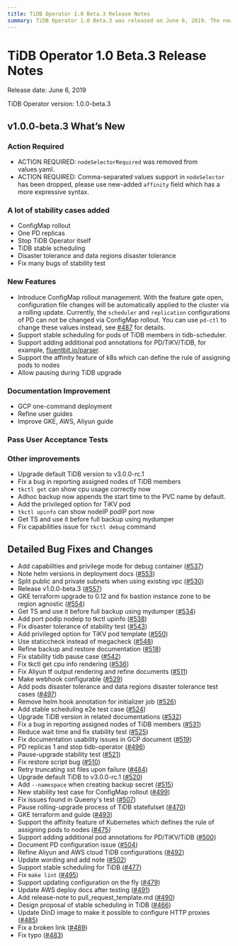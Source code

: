 ```yaml
---
title: TiDB Operator 1.0 Beta.3 Release Notes
summary: TiDB Operator 1.0 Beta.3 was released on June 6, 2019. The new version includes the removal of `nodeSelectorRequired` from values.yaml and the addition of stability cases, new features, documentation improvements, and bug fixes. Some notable new features include ConfigMap rollout management, stable scheduling for pods, and support for adding additional pod annotations. The default TiDB version has been upgraded to v3.0.0-rc.1, and various bug fixes and changes have been implemented. Overall, the release focuses on stability, new features, and documentation improvements.
---
```


# TiDB Operator 1.0 Beta.3 Release Notes

Release date: June 6, 2019

TiDB Operator version: 1.0.0-beta.3

## v1.0.0-beta.3 What’s New

### Action Required

- ACTION REQUIRED: `nodeSelectorRequired` was removed from values.yaml.
- ACTION REQUIRED: Comma-separated values support in `nodeSelector` has been dropped, please use new-added `affinity` field which has a more expressive syntax.

### A lot of stability cases added

- ConfigMap rollout
- One PD replicas
- Stop TiDB Operator itself
- TiDB stable scheduling
- Disaster tolerance and data regions disaster tolerance
- Fix many bugs of stability test

### New Features

- Introduce ConfigMap rollout management. With the feature gate open, configuration file changes will be automatically applied to the cluster via a rolling update. Currently, the `scheduler` and `replication` configurations of PD can not be changed via ConfigMap rollout. You can use `pd-ctl` to change these values instead, see [#487](https://github.com/pingcap/tidb-operator/pull/487) for details.
- Support stable scheduling for pods of TiDB members in tidb-scheduler.
- Support adding additional pod annotations for PD/TiKV/TiDB, for example, [fluentbit.io/parser](https://docs.fluentbit.io/manual/filter/kubernetes#kubernetes-annotations).
- Support the affinity feature of k8s which can define the rule of assigning pods to nodes
- Allow pausing during TiDB upgrade

### Documentation Improvement

- GCP one-command deployment
- Refine user guides
- Improve GKE, AWS, Aliyun guide

### Pass User Acceptance Tests

### Other improvements

- Upgrade default TiDB version to v3.0.0-rc.1
- Fix a bug in reporting assigned nodes of TiDB members
- `tkctl get` can show cpu usage correctly now
- Adhoc backup now appends the start time to the PVC name by default.
- Add the privileged option for TiKV pod
- `tkctl upinfo` can show nodeIP podIP port now
- Get TS and use it before full backup using mydumper
- Fix capabilities issue for `tkctl debug` command

## Detailed Bug Fixes and Changes

- Add capabilities and privilege mode for debug container ([#537](https://github.com/pingcap/tidb-operator/pull/537))
- Note helm versions in deployment docs ([#553](https://github.com/pingcap/tidb-operator/pull/553))
- Split public and private subnets when using existing vpc ([#530](https://github.com/pingcap/tidb-operator/pull/530))
- Release v1.0.0-beta.3 ([#557](https://github.com/pingcap/tidb-operator/pull/557))
- GKE terraform upgrade to 0.12 and fix bastion instance zone to be region agnostic ([#554](https://github.com/pingcap/tidb-operator/pull/554))
- Get TS and use it before full backup using mydumper ([#534](https://github.com/pingcap/tidb-operator/pull/534))
- Add port podip nodeip to tkctl upinfo ([#538](https://github.com/pingcap/tidb-operator/pull/538))
- Fix disaster tolerance of stability test ([#543](https://github.com/pingcap/tidb-operator/pull/543))
- Add privileged option for TiKV pod template ([#550](https://github.com/pingcap/tidb-operator/pull/550))
- Use staticcheck instead of megacheck ([#548](https://github.com/pingcap/tidb-operator/pull/548))
- Refine backup and restore documentation ([#518](https://github.com/pingcap/tidb-operator/pull/518))
- Fix stability tidb pause case ([#542](https://github.com/pingcap/tidb-operator/pull/542))
- Fix tkctl get cpu info rendering ([#536](https://github.com/pingcap/tidb-operator/pull/536))
- Fix Aliyun tf output rendering and refine documents ([#511](https://github.com/pingcap/tidb-operator/pull/511))
- Make webhook configurable ([#529](https://github.com/pingcap/tidb-operator/pull/529))
- Add pods disaster tolerance and data regions disaster tolerance test cases ([#497](https://github.com/pingcap/tidb-operator/pull/497))
- Remove helm hook annotation for initializer job ([#526](https://github.com/pingcap/tidb-operator/pull/526))
- Add stable scheduling e2e test case ([#524](https://github.com/pingcap/tidb-operator/pull/524))
- Upgrade TiDB version in related documentations ([#532](https://github.com/pingcap/tidb-operator/pull/532))
- Fix a bug in reporting assigned nodes of TiDB members ([#531](https://github.com/pingcap/tidb-operator/pull/531))
- Reduce wait time and fix stability test ([#525](https://github.com/pingcap/tidb-operator/pull/525))
- Fix documentation usability issues in GCP document ([#519](https://github.com/pingcap/tidb-operator/pull/519))
- PD replicas 1 and stop tidb-operator ([#496](https://github.com/pingcap/tidb-operator/pull/496))
- Pause-upgrade stability test ([#521](https://github.com/pingcap/tidb-operator/pull/521))
- Fix restore script bug ([#510](https://github.com/pingcap/tidb-operator/pull/510))
- Retry truncating sst files upon failure ([#484](https://github.com/pingcap/tidb-operator/pull/484))
- Upgrade default TiDB to v3.0.0-rc.1 ([#520](https://github.com/pingcap/tidb-operator/pull/520))
- Add `--namespace` when creating backup secret ([#515](https://github.com/pingcap/tidb-operator/pull/515))
- New stability test case for ConfigMap rollout ([#499](https://github.com/pingcap/tidb-operator/pull/499))
- Fix issues found in Queeny's test ([#507](https://github.com/pingcap/tidb-operator/pull/507))
- Pause rolling-upgrade process of TiDB statefulset ([#470](https://github.com/pingcap/tidb-operator/pull/470))
- GKE terraform and guide ([#493](https://github.com/pingcap/tidb-operator/pull/493))
- Support the affinity feature of Kubernetes which defines the rule of assigning pods to nodes ([#475](https://github.com/pingcap/tidb-operator/pull/475))
- Support adding additional pod annotations for PD/TiKV/TiDB ([#500](https://github.com/pingcap/tidb-operator/pull/500))
- Document PD configuration issue ([#504](https://github.com/pingcap/tidb-operator/pull/504))
- Refine Aliyun and AWS cloud TiDB configurations ([#492](https://github.com/pingcap/tidb-operator/pull/492))
- Update wording and add note ([#502](https://github.com/pingcap/tidb-operator/pull/502))
- Support stable scheduling for TiDB ([#477](https://github.com/pingcap/tidb-operator/pull/477))
- Fix `make lint` ([#495](https://github.com/pingcap/tidb-operator/pull/495))
- Support updating configuration on the fly ([#479](https://github.com/pingcap/tidb-operator/pull/479))
- Update AWS deploy docs after testing ([#491](https://github.com/pingcap/tidb-operator/pull/491))
- Add release-note to pull_request_template.md ([#490](https://github.com/pingcap/tidb-operator/pull/490))
- Design proposal of stable scheduling in TiDB ([#466](https://github.com/pingcap/tidb-operator/pull/466))
- Update DinD image to make it possible to configure HTTP proxies ([#485](https://github.com/pingcap/tidb-operator/pull/485))
- Fix a broken link ([#489](https://github.com/pingcap/tidb-operator/pull/489))
- Fix typo ([#483](https://github.com/pingcap/tidb-operator/pull/483))
